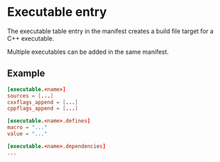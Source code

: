 # Executable entry

The executable table entry in the manifest creates a build file target for a C++ executable.

Multiple executables can be added in the same manifest.

## Example
```toml
[executable.<name>]
sources = [...]
cxxflags_append = [...]
cppflags_append = [...]

[executable.<name>.defines]
macro = "..."
value = "..."

[executable.<name>.dependencies]
...
```
